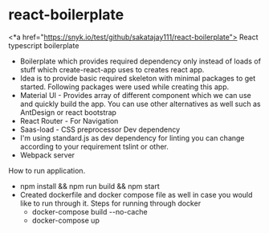 # react-boilerplate
<*a href="https://snyk.io/test/github/sakatajay111/react-boilerplate">
React typescript boilerplate
   - Boilerplate which provides required dependency only instead of loads of stuff which create-react-app uses to creates react app.
   - Idea is to provide basic required skeleton with minimal packages to get started.
Following packages were used while creating this app.
   - Material UI - Provides array of different component which we can use and quickly build the app. You can use other alternatives as well such as AntDesign or react bootstrap 
   - React Router - For Navigation
   - Saas-load - CSS preprocessor
Dev dependency
   - I'm using standard.js as dev dependency for linting you can change according to your requirement tslint or other.
   - Webpack server 

How to run application.
   -  npm install && npm run build && npm start
   - Created dockerfile and docker compose file as well in case you would like to run through it. Steps for running through docker
      - docker-compose build --no-cache
      - docker-compose up
    

